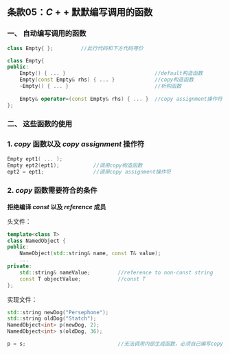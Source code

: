 ## 条款05：$C++$ 默默编写调用的函数

### 一、 自动编写调用的函数

```C++
class Empty{ };			//此行代码和下方代码等价
```

```C++
class Empty{
public:
    Empty() { ... }								//default构造函数
    Empty(const Empty& rhs) { ... }				//copy构造函数
    ~Empty() { ... }							//析构函数
    
    Empty& operator=(const Empty& rhs) { ... }	//copy assignment操作符
};
```



### 二、 这些函数的使用

### 1. $copy$ 函数以及 $copy\ assignment$ 操作符

```C++
Empty ept1( ... );
Empty ept2(ept1);			//调用copy构造函数
ept2 = ept1;				//调用copy assignment操作符
```



### 2. $copy$ 函数需要符合的条件

**拒绝编译 $const$ 以及 $reference$ 成员**

头文件：

```C++
template<class T>
class NamedObject {
public:
    NameObject(std::string& name, const T& value);
    ...
private:
    std::string& nameValue;			//reference to non-const string
    const T objectValue;			//const T
};
```

实现文件：

```C++
std::string newDog("Persephone");
std::string oldDog("Statch");
NamedObject<int> p(newDog, 2);
NamedObject<int> s(oldDog, 36);

p = s;								//无法调用内部生成函数，必须自己编写copy assignment操作符
```

